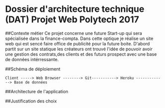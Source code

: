# Dossier d'architecture technique (DAT) Projet Web Polytech 2017

  ##Contexte métier
    Ce projet concerne une future Start-up qui sera spécialisée dans la finance-compta. Dans cette optique je réalise un
    site web qui est sencé faire office de publicité pour la future boite. D'abord partit sur un site statique les créateurs ont trouvé l'idée de pouvoir avoir une gestion des contrats,des clients et des futurs prospect avec une base de données intérressante.

  ##Schéma de déploiement

    Client -----> Web Browser --------> Git-----------> Heroku -------------> Base de données

  ##Architecture de l'application
    
  ##Justification des choix
